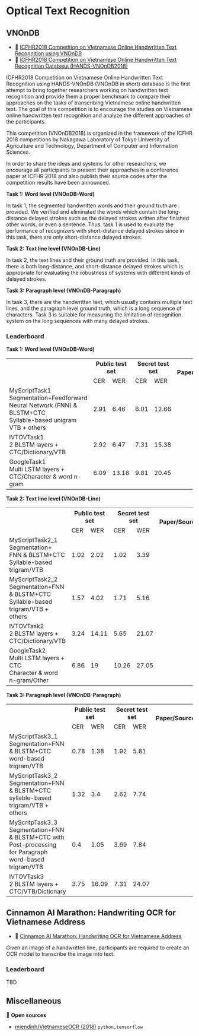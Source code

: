 # Optical Text Recognition

## VNOnDB

* :link: [ICFHR2018 Competition on Vietnamese Online Handwritten Text Recognition using VNOnDB](https://sites.google.com/view/icfhr2018-vohtr-vnondb)
* :file_folder: [ICFHR2018 Competition on Vietnamese Online Handwritten Text Recognition Database (HANDS-VNOnDB2018)](http://tc11.cvc.uab.es/datasets/HANDS-VNOnDB2018_1/)

ICFHR2018 Competition on Vietnamese Online Handwritten Text Recognition using HANDS-VNOnDB (VNOnDB in short) database is the first attempt to bring together researchers working on handwritten text recognition and provide them a proper benchmark to compare their approaches on the tasks of transcribing Vietnamese online handwritten text. The goal of this competition is to encourage the studies on Vietnamese online handwritten text recognition and analyze the different approaches of the participants. 

This competition (VNOnDB2018) is organized in the framework of the ICFHR 2018 competitions by Nakagawa Laboratory of Tokyo University of Agriculture and Technology, Department of Computer and Information Sciences.

In order to share the ideas and systems for other researchers, we encourage all participants to present their approaches in a conference paper at ICFHR 2018 and also publish their source codes after the competition results have been announced. 

**Task 1: Word level (VNOnDB-Word)**

In task 1, the segmented handwritten words and their ground truth are provided. We verified and eliminated the words which contain the long-distance delayed strokes such as the delayed strokes written after finished other words, or even a sentence. Thus, task 1 is used to evaluate the performance of recognizers with short-distance delayed strokes since in this task, there are only short-distance delayed strokes.

**Task 2: Text line level (VNOnDB-Line)**

In task 2, the text lines and their ground truth are provided. In this task, there is both long-distance, and short-distance delayed strokes which is appropriate for evaluating the robustness of systems with different kinds of delayed strokes.

**Task 3: Paragraph level (VNOnDB-Paragraph)**

In task 3, there are the handwritten text, which usually contains multiple text lines, and the paragraph level ground truth, which is a long sequence of characters. Task 3 is suitable for measuring the limitation of recognition system on the long sequences with many delayed strokes.

### Leaderboard

**Task 1: Word level (VNOnDB-Word)**

<table>
  <tr>
    <th rowspan="2"></th>
    <th colspan="2">Public test set</th>
    <th colspan="2">Secret test set</th>
    <th rowspan="2">Paper/Source</th>
    <th rowspan="2">Code</th>
  </tr>
  <tr>
    <td>CER</td>
    <td>WER</td>
    <td>CER</td>
    <td>WER</td>
  </tr>
  <tr>
    <td>MyScriptTask1<br>Segmentation+Feedforward Neural Network (FNN) &amp; BLSTM+CTC<br>Syllable-based unigram VTB + others<br></td>
    <td>2.91</td>
    <td>6.46</td>
    <td>6.01</td>
    <td>12.66</td>
    <td></td>
    <td></td>
  </tr>
   <tr>
    <td>IVTOVTask1<br>2 BLSTM layers + CTC/Dictionary/VTB<br></td>
    <td>2.92</td>
    <td>6.47</td>
    <td>7.31</td>
    <td>15.38</td>
    <td></td>
    <td></td>
  </tr>
  <tr>
    <td>GoogleTask1<br>Multi LSTM layers + CTC/Character &amp; word n-gram<br></td>
    <td>6.09</td>
    <td>13.18</td>
    <td>9.81</td>
    <td>20.45</td>
    <td></td>
    <td></td>
  </tr>
</table>

**Task 2: Text line level (VNOnDB-Line)**

<table>
  <tr>
    <th rowspan="2"></th>
    <th colspan="2">Public test set</th>
    <th colspan="2">Secret test set</th>
    <th rowspan="2">Paper/Source</th>
    <th rowspan="2">Code</th>
  </tr>
  <tr>
    <td>CER</td>
    <td>WER</td>
    <td>CER</td>
    <td>WER</td>
  </tr>
   <tr>
    <td>MyScriptTask2_1<br>Segmentation+ FNN &amp; BLSTM+CTC<br>Syllable-based trigram/VTB<br></td>
    <td>1.02</td>
    <td>2.02</td>
    <td>1.02</td>
    <td>3.39</td>
    <td></td>
    <td></td>
  </tr>
   <tr>
    <td>MyScriptTask2_2<br>Segmentation+FNN &amp; BLSTM+CTC<br>Syllable-based trigram/VTB + others<br></td>
    <td>1.57</td>
    <td>4.02</td>
    <td>1.71</td>
    <td>5.16</td>
    <td></td>
    <td></td>
  </tr>
   <tr>
    <td>IVTOVTask2<br>2 BLSTM layers + CTC/Dictionary/VTB<br></td>
    <td>3.24</td>
    <td>14.11</td>
    <td>5.65</td>
    <td>21.07</td>
    <td></td>
    <td></td>
  </tr>
  <tr>
    <td>GoogleTask2<br>Multi LSTM layers + CTC<br>Character &amp; word n-gram/Other<br></td>
    <td>6.86</td>
    <td>19</td>
    <td>10.26</td>
    <td>27.05</td>
    <td></td>
    <td></td>
  </tr>
</table>

**Task 3: Paragraph level (VNOnDB-Paragraph)**

<table>
  <tr>
    <th rowspan="2"></th>
    <th colspan="2">Public test set</th>
    <th colspan="2">Secret test set</th>
    <th rowspan="2">Paper/Source</th>
    <th rowspan="2">Code</th>
  </tr>
  <tr>
    <td>CER</td>
    <td>WER</td>
    <td>CER</td>
    <td>WER</td>
  </tr>
   <tr>
    <td>MyScriptTask3_1<br>Segmentation+FNN &amp; BLSTM+CTC<br>word-based trigram/VTB<br></td>
    <td>0.78</td>
    <td>1.38</td>
    <td>1.92</td>
    <td>5.81</td>
    <td></td>
    <td></td>
  </tr>
   <tr>
    <td>MyScriptTask3_2<br>Segmentation+FNN &amp; BLSTM+CTC<br>syllable-based trigram/VTB + others<br></td>
    <td>1.32</td>
    <td>3.4</td>
    <td>2.62</td>
    <td>7.74</td>
    <td></td>
    <td></td>
  </tr>
  <tr>
    <td>MyScritpTask3_3<br>Segmentation+FNN &amp; BLSTM+CTC with Post-processing<br> for Paragraph word-based trigram/VTB<br></td>
    <td>0.4</td>
    <td>1.05</td>
    <td>3.69</td>
    <td>7.84</td>
    <td></td>
    <td></td>
  </tr>
  <tr>
    <td>IVTOVTask3<br>2 BLSTM layers + CTC/VTB/Dictionary<br></td>
    <td>3.75</td>
    <td>16.09</td>
    <td>7.31</td>
    <td>24.07</td>
    <td></td>
    <td></td>
  </tr>
</table>

## Cinnamon AI Marathon: Handwriting OCR for Vietnamese Address

* :link: [Cinnamon AI Marathon: Handwriting OCR for Vietnamese Address](https://drive.google.com/drive/folders/1Qa2YA6w6V5MaNV-qxqhsHHoYFRK5JB39)

Given an image of a handwritten line, participants are required to create an OCR model to transcribe the image into text.

### Leaderboard

TBD

## Miscellaneous

:file_folder: **Open sources**

* [miendinh/VietnameseOCR (2018)](https://github.com/miendinh/VietnameseOCR) `python,tensorflow`